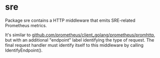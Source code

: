 # sre

Package sre contains a HTTP middleware that emits SRE-related Prometheus metrics.

It's similar to [github.com/prometheus/client\_golang/prometheus/promhttp][promhttp], but with an
additional "endpoint" label identifying the type of request. The final request handler must identify
itself to this middleware by calling IdentifyEndpoint().

[promhttp]: https://godoc.org/github.com/prometheus/client_golang/prometheus/promhttp
